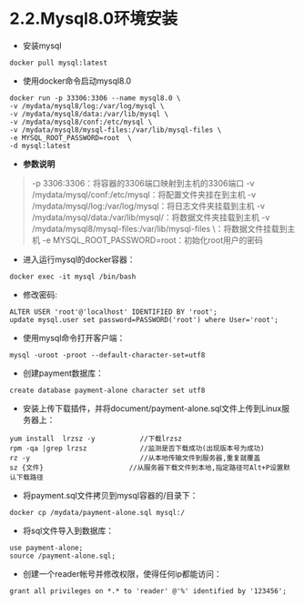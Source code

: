 # 2.2.Mysql8.0环境安装

- 安装mysql
```shell script
docker pull mysql:latest
```
- 使用docker命令启动mysql8.0
```shell script
docker run -p 33306:3306 --name mysql8.0 \
-v /mydata/mysql8/log:/var/log/mysql \
-v /mydata/mysql8/data:/var/lib/mysql \
-v /mydata/mysql8/conf:/etc/mysql \
-v /mydata/mysql8/mysql-files:/var/lib/mysql-files \
-e MYSQL_ROOT_PASSWORD=root  \
-d mysql:latest
```
- **参数说明**
> -p 3306:3306：将容器的3306端口映射到主机的3306端口
  -v /mydata/mysql/conf:/etc/mysql：将配置文件夹挂在到主机
  -v /mydata/mysql/log:/var/log/mysql：将日志文件夹挂载到主机
  -v /mydata/mysql/data:/var/lib/mysql/：将数据文件夹挂载到主机
  -v /mydata/mysql8/mysql-files:/var/lib/mysql-files \：将数据文件挂载到主机
  -e MYSQL_ROOT_PASSWORD=root：初始化root用户的密码
- 进入运行mysql的docker容器：
```shell script
docker exec -it mysql /bin/bash
```
- 修改密码:
```shell script
ALTER USER 'root'@'localhost' IDENTIFIED BY 'root';
update mysql.user set password=PASSWORD('root') where User='root';
```
- 使用mysql命令打开客户端：
```shell script
mysql -uroot -proot --default-character-set=utf8
```
- 创建payment数据库：
```shell script
create database payment-alone character set utf8
```
- 安装上传下载插件，并将document/payment-alone.sql文件上传到Linux服务器上：
```shell script
yum install  lrzsz -y			//下载lrzsz
rpm -qa |grep lrzsz				//监测是否下载成功(出现版本号为成功)
rz -y							//从本地传输文件到服务器,重复就覆盖
sz {文件}						//从服务器下载文件到本地,指定路径可Alt+P设置默认下载路径
```
- 将payment.sql文件拷贝到mysql容器的/目录下：
```shell script
docker cp /mydata/payment-alone.sql mysql:/
```
- 将sql文件导入到数据库：
```shell script
use payment-alone;
source /payment-alone.sql;
```
- 创建一个reader帐号并修改权限，使得任何ip都能访问：
```shell script
grant all privileges on *.* to 'reader' @'%' identified by '123456';
```

